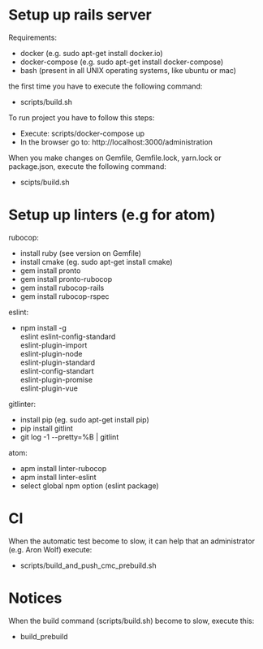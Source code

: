 # Setup up rails server
Requirements:
 - docker (e.g. sudo apt-get install docker.io)
 - docker-compose (e.g. sudo apt-get install docker-compose)
 - bash (present in all UNIX operating systems, like ubuntu or mac)

the first time you have to execute the following command:
  - scripts/build.sh

To run project you have to follow this steps:
  - Execute: scripts/docker-compose up
  - In the browser go to: http://localhost:3000/administration

When you make changes on Gemfile, Gemfile.lock, yarn.lock or package.json, execute the following command:
  - scipts/build.sh

# Setup up linters (e.g for atom)
rubocop:
- install ruby (see version on Gemfile)
- install cmake (eg. sudo apt-get install cmake)
- gem install pronto
- gem install pronto-rubocop
- gem install rubocop-rails
- gem install rubocop-rspec

eslint:
- npm install -g \
  eslint eslint-config-standard \
  eslint-plugin-import \
  eslint-plugin-node \
  eslint-plugin-standard \
  eslint-config-standart \
  eslint-plugin-promise \
  eslint-plugin-vue

gitlinter:
- install pip (eg. sudo apt-get install pip)
- pip install gitlint
- git log -1 --pretty=%B | gitlint

atom:
- apm install linter-rubocop
- apm install linter-eslint
- select global npm option (eslint package)

# CI
When the automatic test become to slow, it can help that an administrator (e.g. Aron Wolf) execute:
  - scripts/build_and_push_cmc_prebuild.sh

# Notices
When the build command (scripts/build.sh) become to slow, execute this:
  - build_prebuild
